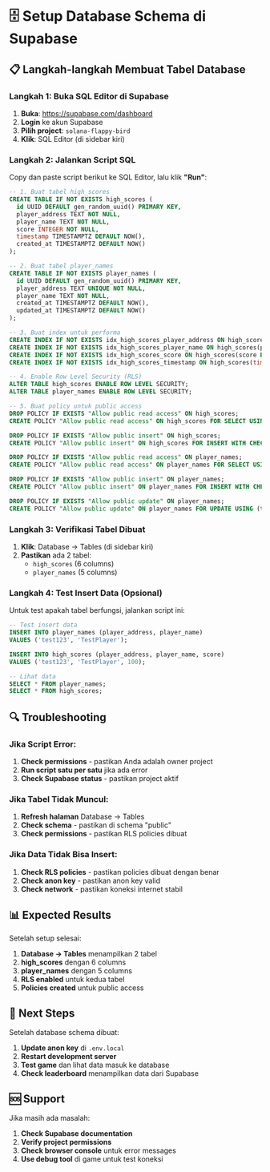 # 🗄️ Setup Database Schema di Supabase

## 📋 Langkah-langkah Membuat Tabel Database

### **Langkah 1: Buka SQL Editor di Supabase**
1. **Buka**: https://supabase.com/dashboard
2. **Login** ke akun Supabase
3. **Pilih project**: `solana-flappy-bird`
4. **Klik**: SQL Editor (di sidebar kiri)

### **Langkah 2: Jalankan Script SQL**
Copy dan paste script berikut ke SQL Editor, lalu klik **"Run"**:

```sql
-- 1. Buat tabel high_scores
CREATE TABLE IF NOT EXISTS high_scores (
  id UUID DEFAULT gen_random_uuid() PRIMARY KEY,
  player_address TEXT NOT NULL,
  player_name TEXT NOT NULL,
  score INTEGER NOT NULL,
  timestamp TIMESTAMPTZ DEFAULT NOW(),
  created_at TIMESTAMPTZ DEFAULT NOW()
);

-- 2. Buat tabel player_names
CREATE TABLE IF NOT EXISTS player_names (
  id UUID DEFAULT gen_random_uuid() PRIMARY KEY,
  player_address TEXT UNIQUE NOT NULL,
  player_name TEXT NOT NULL,
  created_at TIMESTAMPTZ DEFAULT NOW(),
  updated_at TIMESTAMPTZ DEFAULT NOW()
);

-- 3. Buat index untuk performa
CREATE INDEX IF NOT EXISTS idx_high_scores_player_address ON high_scores(player_address);
CREATE INDEX IF NOT EXISTS idx_high_scores_player_name ON high_scores(player_name);
CREATE INDEX IF NOT EXISTS idx_high_scores_score ON high_scores(score DESC);
CREATE INDEX IF NOT EXISTS idx_high_scores_timestamp ON high_scores(timestamp DESC);

-- 4. Enable Row Level Security (RLS)
ALTER TABLE high_scores ENABLE ROW LEVEL SECURITY;
ALTER TABLE player_names ENABLE ROW LEVEL SECURITY;

-- 5. Buat policy untuk public access
DROP POLICY IF EXISTS "Allow public read access" ON high_scores;
CREATE POLICY "Allow public read access" ON high_scores FOR SELECT USING (true);

DROP POLICY IF EXISTS "Allow public insert" ON high_scores;
CREATE POLICY "Allow public insert" ON high_scores FOR INSERT WITH CHECK (true);

DROP POLICY IF EXISTS "Allow public read access" ON player_names;
CREATE POLICY "Allow public read access" ON player_names FOR SELECT USING (true);

DROP POLICY IF EXISTS "Allow public insert" ON player_names;
CREATE POLICY "Allow public insert" ON player_names FOR INSERT WITH CHECK (true);

DROP POLICY IF EXISTS "Allow public update" ON player_names;
CREATE POLICY "Allow public update" ON player_names FOR UPDATE USING (true);
```

### **Langkah 3: Verifikasi Tabel Dibuat**
1. **Klik**: Database → Tables (di sidebar kiri)
2. **Pastikan** ada 2 tabel:
   - `high_scores` (6 columns)
   - `player_names` (5 columns)

### **Langkah 4: Test Insert Data (Opsional)**
Untuk test apakah tabel berfungsi, jalankan script ini:

```sql
-- Test insert data
INSERT INTO player_names (player_address, player_name) 
VALUES ('test123', 'TestPlayer');

INSERT INTO high_scores (player_address, player_name, score) 
VALUES ('test123', 'TestPlayer', 100);

-- Lihat data
SELECT * FROM player_names;
SELECT * FROM high_scores;
```

## 🔍 Troubleshooting

### **Jika Script Error:**
1. **Check permissions** - pastikan Anda adalah owner project
2. **Run script satu per satu** jika ada error
3. **Check Supabase status** - pastikan project aktif

### **Jika Tabel Tidak Muncul:**
1. **Refresh halaman** Database → Tables
2. **Check schema** - pastikan di schema "public"
3. **Check permissions** - pastikan RLS policies dibuat

### **Jika Data Tidak Bisa Insert:**
1. **Check RLS policies** - pastikan policies dibuat dengan benar
2. **Check anon key** - pastikan anon key valid
3. **Check network** - pastikan koneksi internet stabil

## 📊 Expected Results

Setelah setup selesai:

1. **Database → Tables** menampilkan 2 tabel
2. **high_scores** dengan 6 columns
3. **player_names** dengan 5 columns
4. **RLS enabled** untuk kedua tabel
5. **Policies created** untuk public access

## 🎯 Next Steps

Setelah database schema dibuat:

1. **Update anon key** di `.env.local`
2. **Restart development server**
3. **Test game** dan lihat data masuk ke database
4. **Check leaderboard** menampilkan data dari Supabase

## 🆘 Support

Jika masih ada masalah:
1. **Check Supabase documentation**
2. **Verify project permissions**
3. **Check browser console** untuk error messages
4. **Use debug tool** di game untuk test koneksi
